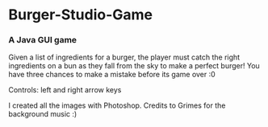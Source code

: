 # Burger-Studio-Game
### A Java GUI game
Given a list of ingredients for a burger, the player must catch the right
ingredients on a bun as they fall from the sky to make a perfect burger!
You have three chances to make a mistake before its game over :0

Controls: left and right arrow keys

I created all the images with Photoshop.
Credits to Grimes for the background music :)
